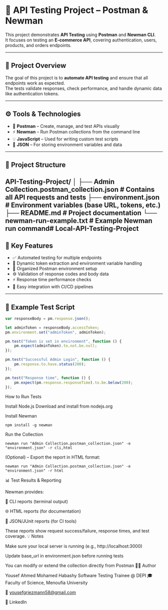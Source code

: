 # 🧪 API Testing Project – Postman & Newman

This project demonstrates **API Testing** using **Postman** and **Newman CLI**.  
It focuses on testing an **E-commerce API**, covering authentication, users, products, and orders endpoints.

---

## 🚀 Project Overview

The goal of this project is to **automate API testing** and ensure that all endpoints work as expected.  
The tests validate responses, check performance, and handle dynamic data like authentication tokens.

---

## ⚙️ Tools & Technologies

- 🧰 **Postman** – Create, manage, and test APIs visually  
- ⚡ **Newman** – Run Postman collections from the command line  
- 💡 **JavaScript** – Used for writing custom test scripts  
- 📂 **JSON** – For storing environment variables and data  

---

## 📁 Project Structure

API-Testing-Project/
│
├── Admin Collection.postman_collection.json # Contains all API requests and tests
├── environment.json # Environment variables (base URL, tokens, etc.)
├── README.md # Project documentation
└── newman-run-example.txt # Example Newman run command# Local-API-Testing-Project
---

## 🧠 Key Features

- ✅ Automated testing for multiple endpoints  
- 🔑 Dynamic token extraction and environment variable handling  
- 🧩 Organized Postman environment setup  
- ⚙️ Validation of response codes and body data  
- ⚡ Response time performance checks  
- 🧾 Easy integration with CI/CD pipelines  

---

## 🧰 Example Test Script

```javascript
var responseBody = pm.response.json();

let adminToken = responseBody.accessToken;
pm.environment.set("adminToken", adminToken);

pm.test("Token is set in environment", function () {
    pm.expect(adminToken).to.not.be.null;
});

pm.test("Successful Admin Login", function () {
    pm.response.to.have.status(200);
});

pm.test("Response time", function () {
    pm.expect(pm.response.responseTime).to.be.below(200);
});
```
How to Run Tests

Install Node.js
Download and install from nodejs.org

Install Newman

```npm install -g newman```


Run the Collection

```newman run "Admin Collection.postman_collection.json" -e "environment.json" -r cli,html```


(Optional) – Export the report in HTML format:

```newman run "Admin Collection.postman_collection.json" -e "environment.json" -r html```

📊 Test Results & Reporting

Newman provides:

🧾 CLI reports (terminal output)

🌐 HTML reports (for documentation)

🧪 JSON/JUnit reports (for CI tools)

These reports show request success/failure, response times, and test coverage.
💡 Notes

Make sure your local server is running (e.g., http://localhost:3000)

Update base_url in environment.json before running tests

You can modify or extend the collection directly from Postman
👨‍💻 Author

Yousef Ahmed Mohamed Habashy
Software Testing Trainee @ DEPI
🎓 Faculty of Science, Menoufia University

📧 yousefgriezmann58@gmail.com

🔗 LinkedIn

